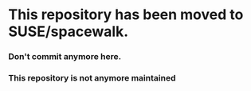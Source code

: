 # This repository has been moved to SUSE/spacewalk. 

### Don't commit anymore here.

### This repository is not anymore maintained
